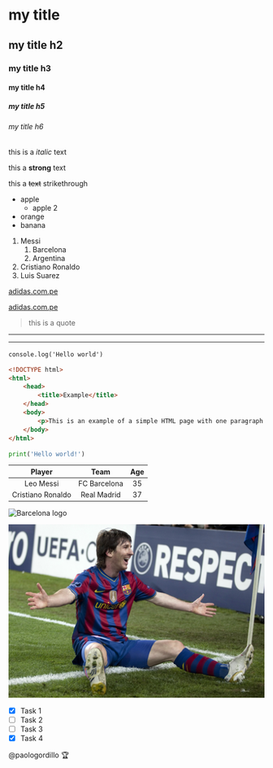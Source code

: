 <!-- HEADINGS -->

# my title
## my title h2
### my title h3
#### my title h4
##### my title h5
###### my title h6

<!-- italic -->

this is a *italic* text

<!-- strong -->
this a **strong** text

<!-- strikethrough -->
this a ~~text~~ strikethrough

<!-- UL -->

* apple
    * apple 2
* orange
* banana

<!-- OL -->

1. Messi
    1. Barcelona
    2. Argentina
2. Cristiano Ronaldo
3. Luis Suarez

<!-- web pages links -->

[adidas.com.pe](https://adidas.com.pe)

<!-- other example with custom title -->

[adidas.com.pe](https://adidas.com.pe "custom title")

<!-- quote -->

> this is a quote

---
___

`console.log('Hello world')`

```html
<!DOCTYPE html>
<html>
    <head>
        <title>Example</title>
    </head>
    <body>
        <p>This is an example of a simple HTML page with one paragraph.</p>
    </body>
</html>
```

```python
print('Hello world!')
```

| Player              | Team          | Age     |
| :----:              |    :----:     | :----:  |
| Leo Messi           | FC Barcelona  | 35      |
| Cristiano Ronaldo   | Real Madrid   | 37      |


<!-- images -->

![Barcelona logo](https://cdn.worldvectorlogo.com/logos/fc-barcelona.svg "Barcelona logo")

![Leo Messi](assets/leo%20messi.jpg "Leo Messi")

<!-- GITHUB MARKDOWN -->

* [x] Task 1
* [ ] Task 2
* [ ] Task 3
* [x] Task 4

@paologordillo :trophy:
